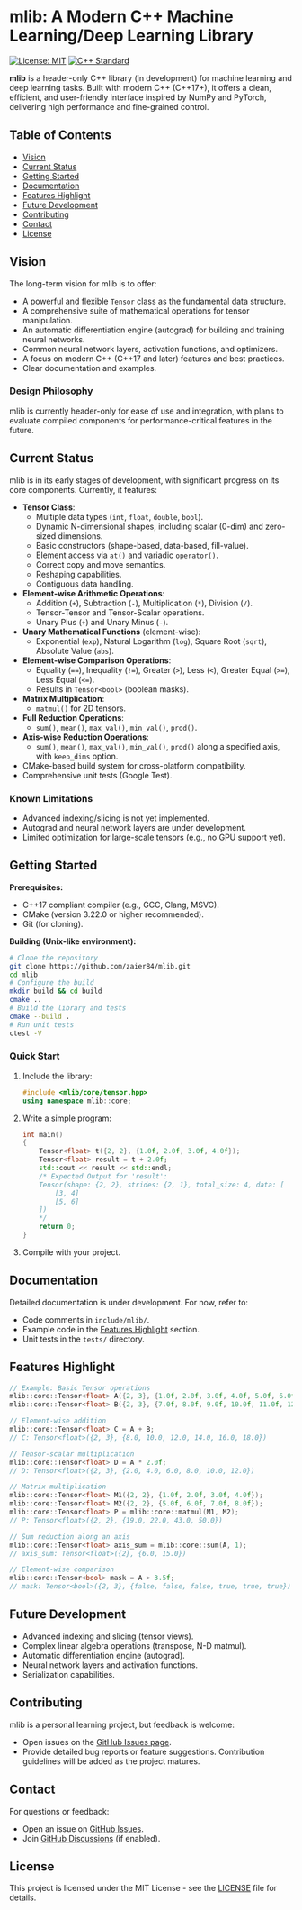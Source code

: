 # mlib: A Modern C++ Machine Learning/Deep Learning Library

[![License: MIT](https://img.shields.io/badge/License-MIT-yellow.svg)](https://opensource.org/licenses/MIT)
[![C++ Standard](https://img.shields.io/badge/C%2B%2B-17-blue.svg)](https://en.cppreference.com/w/cpp/17)

**mlib** is a header-only C++ library (in development) for machine learning and deep learning tasks. Built with modern C++ (C++17+), it offers a clean, efficient, and user-friendly interface inspired by NumPy and PyTorch, delivering high performance and fine-grained control.

## Table of Contents

- [Vision](#vision)
- [Current Status](#current-status)
- [Getting Started](#getting-started)
- [Documentation](#documentation)
- [Features Highlight](#features-highlight)
- [Future Development](#future-development)
- [Contributing](#contributing)
- [Contact](#contact)
- [License](#license)

## Vision

The long-term vision for mlib is to offer:

- A powerful and flexible `Tensor` class as the fundamental data structure.
- A comprehensive suite of mathematical operations for tensor manipulation.
- An automatic differentiation engine (autograd) for building and training neural networks.
- Common neural network layers, activation functions, and optimizers.
- A focus on modern C++ (C++17 and later) features and best practices.
- Clear documentation and examples.

### Design Philosophy

mlib is currently header-only for ease of use and integration, with plans to evaluate compiled components for performance-critical features in the future.

## Current Status

mlib is in its early stages of development, with significant progress on its core components. Currently, it features:

- **Tensor Class**:
  - Multiple data types (`int`, `float`, `double`, `bool`).
  - Dynamic N-dimensional shapes, including scalar (0-dim) and zero-sized dimensions.
  - Basic constructors (shape-based, data-based, fill-value).
  - Element access via `at()` and variadic `operator()`.
  - Correct copy and move semantics.
  - Reshaping capabilities.
  - Contiguous data handling.
- **Element-wise Arithmetic Operations**:
  - Addition (`+`), Subtraction (`-`), Multiplication (`*`), Division (`/`).
  - Tensor-Tensor and Tensor-Scalar operations.
  - Unary Plus (`+`) and Unary Minus (`-`).
- **Unary Mathematical Functions** (element-wise):
  - Exponential (`exp`), Natural Logarithm (`log`), Square Root (`sqrt`), Absolute Value (`abs`).
- **Element-wise Comparison Operations**:
  - Equality (`==`), Inequality (`!=`), Greater (`>`), Less (`<`), Greater Equal (`>=`), Less Equal (`<=`).
  - Results in `Tensor<bool>` (boolean masks).
- **Matrix Multiplication**:
  - `matmul()` for 2D tensors.
- **Full Reduction Operations**:
  - `sum()`, `mean()`, `max_val()`, `min_val()`, `prod()`.
- **Axis-wise Reduction Operations**:
  - `sum()`, `mean()`, `max_val()`, `min_val()`, `prod()` along a specified axis, with `keep_dims` option.
- CMake-based build system for cross-platform compatibility.
- Comprehensive unit tests (Google Test).

### Known Limitations

- Advanced indexing/slicing is not yet implemented.
- Autograd and neural network layers are under development.
- Limited optimization for large-scale tensors (e.g., no GPU support yet).

## Getting Started

**Prerequisites:**

- C++17 compliant compiler (e.g., GCC, Clang, MSVC).
- CMake (version 3.22.0 or higher recommended).
- Git (for cloning).

**Building (Unix-like environment):**

```bash
# Clone the repository
git clone https://github.com/zaier84/mlib.git
cd mlib
# Configure the build
mkdir build && cd build
cmake ..
# Build the library and tests
cmake --build .
# Run unit tests
ctest -V
```

### Quick Start

1. Include the library:
   ```cpp
   #include <mlib/core/tensor.hpp>
   using namespace mlib::core;
   ```
2. Write a simple program:
   ```cpp
   int main()
   {
       Tensor<float> t({2, 2}, {1.0f, 2.0f, 3.0f, 4.0f});
       Tensor<float> result = t + 2.0f;
       std::cout << result << std::endl;
	   /* Expected Output for 'result':
	   Tensor(shape: {2, 2}, strides: {2, 1}, total_size: 4, data: [
	       [3, 4]
	       [5, 6]
	   ])
	   */
       return 0;
   }
   ```
3. Compile with your project.

## Documentation

Detailed documentation is under development. For now, refer to:

- Code comments in `include/mlib/`.
- Example code in the [Features Highlight](#features-highlight) section.
- Unit tests in the `tests/` directory.

## Features Highlight

```cpp
// Example: Basic Tensor operations
mlib::core::Tensor<float> A({2, 3}, {1.0f, 2.0f, 3.0f, 4.0f, 5.0f, 6.0f});
mlib::core::Tensor<float> B({2, 3}, {7.0f, 8.0f, 9.0f, 10.0f, 11.0f, 12.0f});

// Element-wise addition
mlib::core::Tensor<float> C = A + B;
// C: Tensor<float>({2, 3}, {8.0, 10.0, 12.0, 14.0, 16.0, 18.0})

// Tensor-scalar multiplication
mlib::core::Tensor<float> D = A * 2.0f;
// D: Tensor<float>({2, 3}, {2.0, 4.0, 6.0, 8.0, 10.0, 12.0})

// Matrix multiplication
mlib::core::Tensor<float> M1({2, 2}, {1.0f, 2.0f, 3.0f, 4.0f});
mlib::core::Tensor<float> M2({2, 2}, {5.0f, 6.0f, 7.0f, 8.0f});
mlib::core::Tensor<float> P = mlib::core::matmul(M1, M2);
// P: Tensor<float>({2, 2}, {19.0, 22.0, 43.0, 50.0})

// Sum reduction along an axis
mlib::core::Tensor<float> axis_sum = mlib::core::sum(A, 1);
// axis_sum: Tensor<float>({2}, {6.0, 15.0})

// Element-wise comparison
mlib::core::Tensor<bool> mask = A > 3.5f;
// mask: Tensor<bool>({2, 3}, {false, false, false, true, true, true})
```

## Future Development

- Advanced indexing and slicing (tensor views).
- Complex linear algebra operations (transpose, N-D matmul).
- Automatic differentiation engine (autograd).
- Neural network layers and activation functions.
- Serialization capabilities.

## Contributing

mlib is a personal learning project, but feedback is welcome:

- Open issues on the [GitHub Issues page](https://github.com/zaier84/mlib/issues).
- Provide detailed bug reports or feature suggestions.
  Contribution guidelines will be added as the project matures.

## Contact

For questions or feedback:

- Open an issue on [GitHub Issues](https://github.com/zaier84/mlib/issues).
- Join [GitHub Discussions](https://github.com/zaier84/mlib/discussions) (if enabled).

## License

This project is licensed under the MIT License - see the [LICENSE](LICENSE) file for details.

